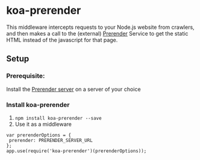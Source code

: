 koa-prerender
=====

This middleware intercepts requests to your Node.js website from crawlers, and then makes a call to the (external)
[Prerender](https://prerender.io/) Service to get the static HTML instead of the javascript for that page.

Setup
-----

### Prerequisite:

Install the [Prerender server](https://github.com/prerender/prerender) on a server of your choice

### Install koa-prerender

1. `npm install koa-prerender --save`
2. Use it as a middleware

 ```
var prerenderOptions = {
  prerender: PRERENDER_SERVER_URL
};
app.use(require('koa-prerender')(prerenderOptions));
 ```
